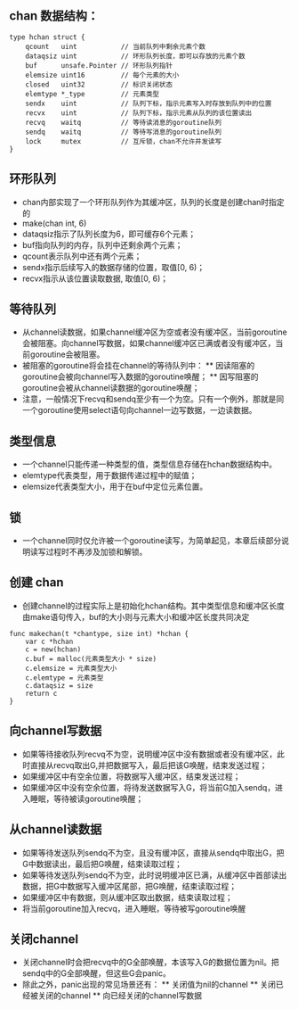 ## chan 数据结构：
```
type hchan struct {
	qcount   uint           // 当前队列中剩余元素个数
	dataqsiz uint           // 环形队列长度，即可以存放的元素个数
	buf      unsafe.Pointer // 环形队列指针
	elemsize uint16         // 每个元素的大小
	closed   uint32         // 标识关闭状态
	elemtype *_type         // 元素类型
	sendx    uint           // 队列下标，指示元素写入时存放到队列中的位置
	recvx    uint           // 队列下标，指示元素从队列的该位置读出
	recvq    waitq          // 等待读消息的goroutine队列
	sendq    waitq          // 等待写消息的goroutine队列
	lock     mutex          // 互斥锁，chan不允许并发读写
}
```

## 环形队列
* chan内部实现了一个环形队列作为其缓冲区，队列的长度是创建chan时指定的
* make(chan int, 6)
* dataqsiz指示了队列长度为6，即可缓存6个元素；
* buf指向队列的内存，队列中还剩余两个元素；
* qcount表示队列中还有两个元素；
* sendx指示后续写入的数据存储的位置，取值[0, 6)；
* recvx指示从该位置读取数据, 取值[0, 6)；

## 等待队列
* 从channel读数据，如果channel缓冲区为空或者没有缓冲区，当前goroutine会被阻塞。向channel写数据，如果channel缓冲区已满或者没有缓冲区，当前goroutine会被阻塞。
* 被阻塞的goroutine将会挂在channel的等待队列中：
** 因读阻塞的goroutine会被向channel写入数据的goroutine唤醒；
** 因写阻塞的goroutine会被从channel读数据的goroutine唤醒；
* 注意，一般情况下recvq和sendq至少有一个为空。只有一个例外，那就是同一个goroutine使用select语句向channel一边写数据，一边读数据。

## 类型信息
* 一个channel只能传递一种类型的值，类型信息存储在hchan数据结构中。
* elemtype代表类型，用于数据传递过程中的赋值；
* elemsize代表类型大小，用于在buf中定位元素位置。

## 锁
* 一个channel同时仅允许被一个goroutine读写，为简单起见，本章后续部分说明读写过程时不再涉及加锁和解锁。

## 创建 chan
* 创建channel的过程实际上是初始化hchan结构。其中类型信息和缓冲区长度由make语句传入，buf的大小则与元素大小和缓冲区长度共同决定
```
func makechan(t *chantype, size int) *hchan {
	var c *hchan
	c = new(hchan)
	c.buf = malloc(元素类型大小 * size)
	c.elemsize = 元素类型大小
	c.elemtype = 元素类型
	c.dataqsiz = size
	return c
}
```
## 向channel写数据
* 如果等待接收队列recvq不为空，说明缓冲区中没有数据或者没有缓冲区，此时直接从recvq取出G,并把数据写入，最后把该G唤醒，结束发送过程；
* 如果缓冲区中有空余位置，将数据写入缓冲区，结束发送过程；
* 如果缓冲区中没有空余位置，将待发送数据写入G，将当前G加入sendq，进入睡眠，等待被读goroutine唤醒；

## 从channel读数据
* 如果等待发送队列sendq不为空，且没有缓冲区，直接从sendq中取出G，把G中数据读出，最后把G唤醒，结束读取过程；
* 如果等待发送队列sendq不为空，此时说明缓冲区已满，从缓冲区中首部读出数据，把G中数据写入缓冲区尾部，把G唤醒，结束读取过程；
* 如果缓冲区中有数据，则从缓冲区取出数据，结束读取过程；
* 将当前goroutine加入recvq，进入睡眠，等待被写goroutine唤醒

## 关闭channel
* 关闭channel时会把recvq中的G全部唤醒，本该写入G的数据位置为nil。把sendq中的G全部唤醒，但这些G会panic。
* 除此之外，panic出现的常见场景还有：
** 关闭值为nil的channel
** 关闭已经被关闭的channel
** 向已经关闭的channel写数据